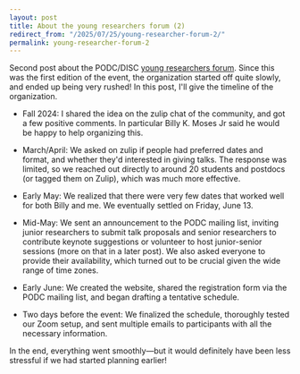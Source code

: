 ```yaml
---
layout: post
title: About the young researchers forum (2)
redirect_from: "/2025/07/25/young-researcher-forum-2/"
permalink: young-researcher-forum-2
---
```


Second post about the PODC/DISC 
[young researchers forum](https://sites.google.com/view/youngresearchersforum2025/). 
Since this was the first edition of the event, the organization started off
quite slowly, and ended up being very rushed! 
In this post, I'll give the timeline of the organization. 

* Fall 2024: I shared the idea on the 
zulip chat of the community, and got a few positive comments. In particular 
Billy K. Moses Jr said he would be happy to help organizing this. 

* March/April: We asked on zulip if people had preferred dates and format, 
and whether they'd interested in giving talks. The response was limited, 
so we reached out directly to around 20 students and postdocs (or tagged 
them on Zulip), which was much more effective.

* Early May: We realized that there were very few dates that worked well 
for both Billy and me. We eventually settled on Friday, June 13.

* Mid-May: We sent an announcement to the PODC mailing list, inviting junior 
researchers to submit talk proposals and senior researchers to contribute 
keynote suggestions or volunteer to host junior-senior sessions (more on 
that in a later post). We also asked everyone to provide their availability, 
which turned out to be crucial given the wide range of time zones.

* Early June: We created the website, shared the registration form via the 
PODC mailing list, and began drafting a tentative schedule.

* Two days before the event: We finalized the schedule, thoroughly tested 
our Zoom setup, and sent multiple emails to participants with all the 
necessary information.

In the end, everything went smoothly—but it would definitely have been less 
stressful if we had started planning earlier!



